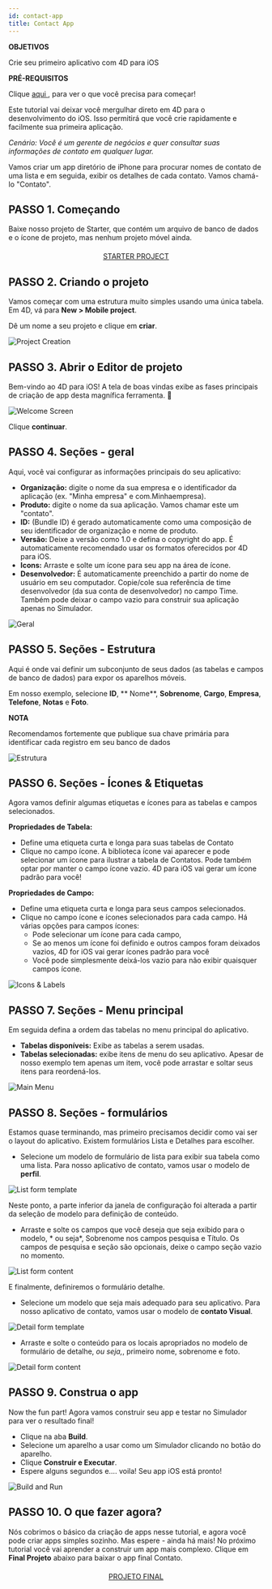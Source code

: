 ```yaml
---
id: contact-app
title: Contact App
---
```


<div class = "objectives"> 

**OBJETIVOS**

Crie seu primeiro aplicativo com 4D para iOS</div> <div class = "prerequisites"> 

**PRÉ-REQUISITOS**

Clique [aqui ](prerequisites.html), para ver o que você precisa para começar!</div> 

Este tutorial vai deixar você mergulhar direto em 4D para o desenvolvimento do iOS. Isso permitirá que você crie rapidamente e facilmente sua primeira aplicação.

*Cenário: Você é um gerente de negócios e quer consultar suas informações de contato em qualquer lugar.*

Vamos criar um app diretório de iPhone para procurar nomes de contato de uma lista e em seguida, exibir os detalhes de cada contato. Vamos chamá-lo "Contato".

## PASSO 1. Começando

Baixe nosso projeto de Starter, que contém um arquivo de banco de dados e o ícone de projeto, mas nenhum projeto móvel ainda.

<div style="text-align: center; margin-top: 20px">
  <p>
    

<a class="button"
href="https://github.com/4d-for-ios/tutorial-ContactApp/archive/acbb699c3c9d9edd3a8bbb715e87c17140b7e15f.zip">STARTER PROJECT</a>

  </p>
</div>

## PASSO 2. Criando o projeto

Vamos começar com uma estrutura muito simples usando uma única tabela. Em 4D, vá para **New > Mobile project**.

Dê um nome a seu projeto e clique em **criar**.

![Project Creation](assets/en/contact-app/Project-creation-4D-for-iOS.png)

## PASSO 3. Abrir o Editor de projeto

Bem-vindo ao 4D para iOS! A tela de boas vindas exibe as fases principais de criação de app desta magnífica ferramenta. 🙂

![Welcome Screen](assets/en/contact-app/Welcome-Screen-4D-for-iOS.png)

Clique **continuar**.

## PASSO 4. Seções - geral

Aqui, você vai configurar as informações principais do seu aplicativo:

* **Organização:** digite o nome da sua empresa e o identificador da aplicação (ex. "Minha empresa" e com.Minhaempresa).
* **Produto:** digite o nome da sua aplicação. Vamos chamar este um "contato".
* **ID:** (Bundle ID) é gerado automaticamente como uma composição de seu identificador de organização e nome de produto.
* **Versão:** Deixe a versão como 1.0 e defina o copyright do app. É automaticamente recomendado usar os formatos oferecidos por 4D para iOS.
* **Icons:** Arraste e solte um ícone para seu app na área de ícone.
* **Desenvolvedor:** É automaticamente preenchido a partir do nome de usuário em seu computador. Copie/cole sua referência de time desenvolvedor (da sua conta de desenvolvedor) no campo Time. Também pode deixar o campo vazio para construir sua aplicação apenas no Simulador.

![Geral](assets/en/contact-app/Contact-app-general-section-4D-for-iOS.png)

## PASSO 5. Seções - Estrutura

Aqui é onde vai definir um subconjunto de seus dados (as tabelas e campos de banco de dados) para expor os aparelhos móveis.

Em nosso exemplo, selecione **ID**, ** Nome**, **Sobrenome**, **Cargo**, **Empresa**, **Telefone**, **Notas** e **Foto**.<div class = "tips"> 

**NOTA**

Recomendamos fortemente que publique sua chave primária para identificar cada registro em seu banco de dados</div> 

![Estrutura](assets/en/contact-app/Contact-app-structure-section-4D-for-iOS.png)

## PASSO 6. Seções - Ícones & Etiquetas

Agora vamos definir algumas etiquetas e ícones para as tabelas e campos selecionados.

**Propriedades de Tabela:**

* Define uma etiqueta curta e longa para suas tabelas de Contato
* Clique no campo ícone. A biblioteca ícone vai aparecer e pode selecionar um ícone para ilustrar a tabela de Contatos. Pode também optar por manter o campo ícone vazio. 4D para iOS vai gerar um ícone padrão para você!

**Propriedades de Campo:**

* Define uma etiqueta curta e longa para seus campos selecionados.
* Clique no campo ícone e ícones selecionados para cada campo. Há várias opções para campos ícones: 
    * Pode selecionar um ícone para cada campo,
    * Se ao menos um ícone foi definido e outros campos foram deixados vazios, 4D for iOS vai gerar ícones padrão para você
    * Você pode simplesmente deixá-los vazio para não exibir quaisquer campos ícone. 

![Icons & Labels](assets/en/contact-app/Contact-app-icons-labels-section-4D-for-iOS.png)

## PASSO 7. Seções - Menu principal

Em seguida defina a ordem das tabelas no menu principal do aplicativo.

* **Tabelas disponíveis:** Exibe as tabelas a serem usadas.
* **Tabelas selecionadas:** exibe itens de menu do seu aplicativo. Apesar de nosso exemplo tem apenas um item, você pode arrastar e soltar seus itens para reordená-los.

![Main Menu](assets/en/contact-app/Contact-app-main-menu-section-4D-for-iOS.png)

## PASSO 8. Seções - formulários

Estamos quase terminando, mas primeiro precisamos decidir como vai ser o layout do aplicativo. Existem formulários Lista e Detalhes para escolher.

* Selecione um modelo de formulário de lista para exibir sua tabela como uma lista. Para nosso aplicativo de contato, vamos usar o modelo de **perfil**.

![List form template](assets/en/contact-app/ListformTemplate-form-section-4D-for-iOS.png)

Neste ponto, a parte inferior da janela de configuração foi alterada a partir da seleção de modelo para definição de conteúdo.

* Arraste e solte os campos que você deseja que seja exibido para o modelo, * ou seja*, Sobrenome nos campos pesquisa e Título. Os campos de pesquisa e seção são opcionais, deixe o campo seção vazio no momento.

![List form content](assets/en/contact-app/ListformContent-form-section-4D-for-iOS.png)

E finalmente, definiremos o formulário detalhe.

* Selecione um modelo que seja mais adequado para seu aplicativo. Para nosso aplicativo de contato, vamos usar o modelo de **contato Visual**.

![Detail form template](assets/en/contact-app/DetailformTemplate-form-section-4D-for-iOS.png)

* Arraste e solte o conteúdo para os locais apropriados no modelo de formulário de detalhe, *ou seja,*, primeiro nome, sobrenome e foto.

![Detail form content](assets/en/contact-app/DetailformContent-form-section-4D-for-iOS.png)

## PASSO 9. Construa o app

Now the fun part! Agora vamos construir seu app e testar no Simulador para ver o resultado final!

* Clique na aba **Build**.
* Selecione um aparelho a usar como um Simulador clicando no botão do aparelho.
* Clique **Construir e Executar**.
* Espere alguns segundos e…. voila! Seu app iOS está pronto!

![Build and Run](assets/en/contact-app/Build-the-app-simulator.png)

## PASSO 10. O que fazer agora?

Nós cobrimos o básico da criação de apps nesse tutorial, e agora você pode criar apps simples sozinho. Mas espere - ainda há mais! No próximo tutorial você vai aprender a construir um app mais complexo. Clique em **Final Projeto** abaixo para baixar o app final Contato.

<div style="text-align: center; margin-top: 20px; margin-bottom: 20px">
  <p>
    

<a class="button"
href="https://github.com/4d-for-ios/tutorial-ContactApp/releases/latest/download/tutorial-ContactApp.zip">PROJETO FINAL</a>

  </p>
</div>